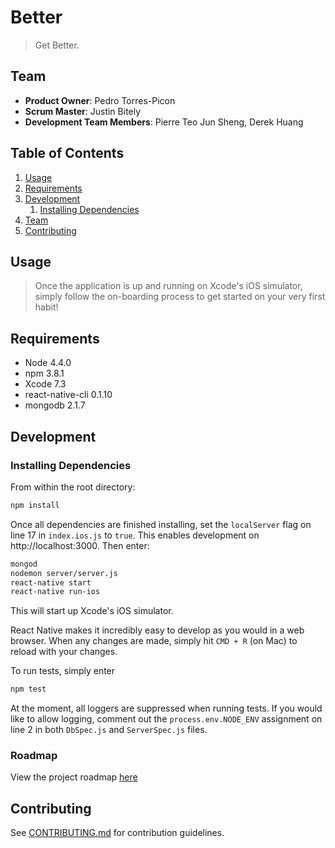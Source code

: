 # Better

> Get Better.

## Team

  - __Product Owner__: Pedro Torres-Picon
  - __Scrum Master__: Justin Bitely
  - __Development Team Members__: Pierre Teo Jun Sheng, Derek Huang

## Table of Contents

1. [Usage](#Usage)
1. [Requirements](#requirements)
1. [Development](#development)
    1. [Installing Dependencies](#installing-dependencies)
1. [Team](#team)
1. [Contributing](#contributing)

## Usage

> Once the application is up and running on Xcode's iOS simulator, simply follow the on-boarding process to get started on your very first habit!

## Requirements

- Node 4.4.0
- npm 3.8.1
- Xcode 7.3
- react-native-cli 0.1.10
- mongodb 2.1.7

## Development

### Installing Dependencies

From within the root directory:

```sh
npm install
```
Once all dependencies are finished installing, set the `localServer` flag on line 17 in `index.ios.js` to `true`. This enables development on http://localhost:3000. Then enter:

```sh
mongod
nodemon server/server.js
react-native start
react-native run-ios
```
This will start up Xcode's iOS simulator.

React Native makes it incredibly easy to develop as you would in a web browser. When any changes are made, simply hit `CMD + R` (on Mac) to reload with your changes.

To run tests, simply enter

```sh
npm test
```
At the moment, all loggers are suppressed when running tests. If you would like to allow logging, comment out the `process.env.NODE_ENV` assignment on line 2 in both `DbSpec.js` and `ServerSpec.js` files.

### Roadmap

View the project roadmap [here](https://github.com/hrr12-thundercats/thesis/issues)

## Contributing

See [CONTRIBUTING.md](CONTRIBUTING.md) for contribution guidelines.
